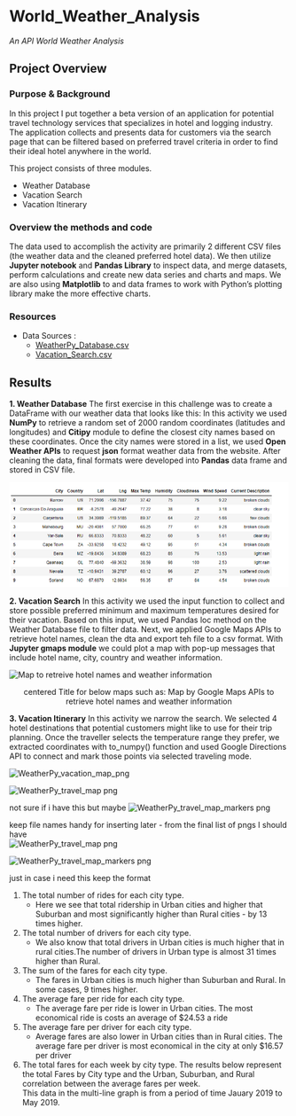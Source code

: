 # World_Weather_Analysis
*An API World Weather Analysis*

## Project Overview 
### Purpose & Background

In this project I put together a beta version of an application for potential travel technology services that specializes in hotel and 
logging industry.  The application collects and presents data for customers via the search page that can be filtered based on preferred 
travel criteria in order to find their ideal hotel anywhere in the world.

This project consists of three modules.

  -	Weather Database 
  -	Vacation Search  
  -	Vacation Itinerary
 
### Overview the methods and code
The data used to accomplish the activity are primarily 2 different CSV files (the weather data and the cleaned preferred hotel data). 
We then utilize **Jupyter notebook** and **Pandas Library** to inspect data, and merge datasets, perform calculations and create 
new data series and charts and maps.  We are also using **Matplotlib** to and data frames to work with Python’s plotting 
library make the more effective charts.

### Resources
- Data Sources :    
  - [WeatherPy_Database.csv](https://github.com/mjrotter4445/World_Weather_Analysis/blob/main/Weather_Database/WeatherPy_Database.csv)
  - [Vacation_Search.csv](https://github.com/mjrotter4445/World_Weather_Analysis/blob/main/Vacation_Search/WeatherPy_vacation.csv)
 
## Results 
 **1.   Weather Database**
The first exercise in this challenge was to create a DataFrame with our weather data that looks like this: 
In this activity we used **NumPy** to retrieve a random set of 2000 random coordinates (latitudes and longitudes)
and **Citipy** module to define the closest city names based on these coordinates.  Once the city names were stored 
in a list, we used **Open Weather APIs** to request **json** format weather data from the website.  After cleaning the data, 
final formats were developed into **Pandas** data frame and stored in CSV file.

![data from Open Weather API Exercise](https://github.com/mjrotter4445/World_Weather_Analysis/blob/main/Weather_Database/WeatherPy_Dataframe_screenshot.png)
 


**2.  Vacation Search** 
In this activity we used the input function to collect and store possible preferred minimum and maximum temperatures
desired for their vacation.   Based on this input, we used Pandas loc method on the Weather Database file to filter 
data.  Next, we applied Google Maps APIs to retrieve hotel names, clean the dta and export teh file to a csv format.
With **Jupyter gmaps module** we could plot a map with pop-up messages that include hotel name, city, country
and weather information.
 
 ![Map to retreive hotel names and weather information](xx)
 
 
<p align="center">
centered Title for below maps such as: Map by Google Maps APIs to retrieve hotel names and weather information
</p>

   

**3.  Vacation Itinerary** 
In this activity we narrow the search.  We selected 4 hotel destinations that potential customers might like to use for their trip planning. 
Once the traveller selects the temperature range they prefer, we extracted coordinates with to_numpy() function
and used Google Directions API to connect and mark those points via selected traveling mode. 

![WeatherPy_vacation_map_png](https://xx.png)

![WeatherPy_travel_map png](https://xx.png)

not sure if i have this but maybe ![WeatherPy_travel_map_markers png](https://xx.png)
 

 
 
 
 
 
 
 
 
 
 
 
 
 
 
 
 
 
 
keep file names handy for inserting later - from the final list of pngs  I should have  
  ![WeatherPy_travel_map png](https://xx.png)
  
  ![WeatherPy_travel_map_markers png](https://xx.png)
  
 
 just in case i need this  keep the format  
1. The total number of rides for each city type. 
   - Here we see that total ridership in Urban cities and higher that Suburban and most significantly higher than 
     Rural cities - by 13 times higher.  
2. The total number of drivers for each city type.
   - We also know that total drivers in Urban cities is much higher that in rural cities.The number of drivers
     in Urban type is almost 31 times higher than Rural.  
3. The sum of the fares for each city type.
   - The fares in Urban cities is much higher than Suburban and Rural. In some cases, 9 times higher.  
4. The average fare per ride for each city type.
   - The average fare per ride is lower in Urban cities. The most economical ride is costs an 
     average of $24.53 a ride
5. The average fare per driver for each city type.
   - Average fares are also lower in Urban cities than in Rural cities.  The average fare per driver 
     is most economical in the city at only $16.57 per driver
6. The total fares for each week by city type. The results below represent the 
   total Fares by City type and the Urban, Suburban, and Rural correlation between the average fares per week.    
   This data in the multi-line graph is from a period of time Jauary 2019 to May 2019.
